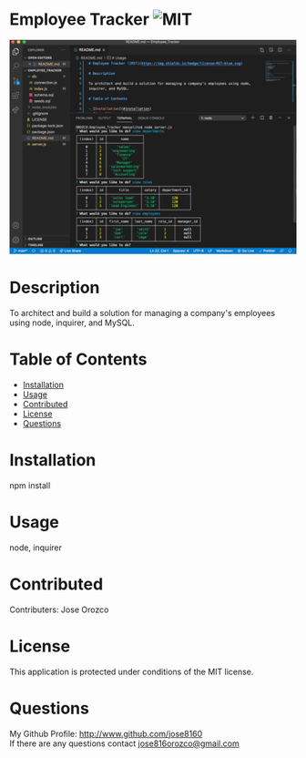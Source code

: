 # Employee Tracker ![MIT](https://img.shields.io/badge/license-MIT-blue.svg)

![Screenshot](ScreenShot.png)

# Description

To architect and build a solution for managing a company's employees using node, inquirer, and MySQL.

# Table of Contents

- [Installation](#installation)
- [Usage](#usage)
- [Contributed](#contributed)
- [License](#license)
- [Questions](#questions)

# Installation

npm install

# Usage

node, inquirer

# Contributed

Contributers: Jose Orozco

# License

This application is protected under conditions of the MIT license.

# Questions

My Github Profile: http://www.github.com/jose8160  
 If there are any questions contact
jose816orozco@gmail.com
